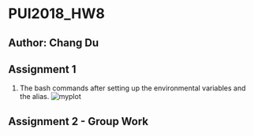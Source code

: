 # PUI2018_HW8
## Author: Chang Du

## Assignment 1
1. The bash commands after setting up the environmental variables and the alias.
![myplot]()


## Assignment 2 - Group Work
